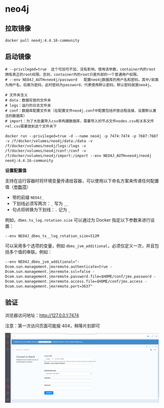 # neo4j

## 拉取镜像

```shell
docker pull neo4j:4.4.16-community
```

## 启动镜像

```shell
# --privileged=true  这个可加可不加，没有影响，使用该参数，container内的root拥有真正的root权限。否则，container内的root只是外部的一个普通用户权限。
# --env NEO4J_AUTH=neo4j/password   配置neo4j数据库的用户名和密码，其中/前面为用户名，后面为密码，此时密码为password，代表使用默认密码，默认密码就是neo4j。

# 文件夹含义
# data：数据存放的文件夹
# logs：运行的日志文件夹
# conf：数据库配置文件夹（在配置文件neo4j.conf中配置包括开放远程连接、设置默认激活的数据库）
# import：为了大批量导入csv来构建数据库，需要导入的节点文件nodes.csv和关系文件rel.csv需要放到这个文件夹下

docker run --privileged=true -d --name neo4j -p 7474:7474 -p 7687:7687 -v /f/docker/volumes/neo4j/data:/data -v /f/docker/volumes/neo4j/logs:/logs -v /f/docker/volumes/neo4j/conf:/conf -v /f/docker/volumes/neo4j/import:/import --env NEO4J_AUTH=neo4j/neo4j neo4j:4.4.16-community
```

**设置配置值**

支持在运行容器时将环境变量传递给容器，可以使用以下命名方案来传递任何配置值（[参数项](https://neo4j.com/docs/operations-manual/current/reference/configuration-settings/#configuration-settings)）

- 带的前缀 `NEO4J_`
- 下划线必须写两次：`_` 写为 `__`
- 句点将转换为下划线：`.` 记为 `_`

例如，`dbms.tx_log.rotation.size` 可以通过为 Docker 指定以下参数来进行设置：

```shell
--env NEO4J_dbms_tx__log_rotation_size=512M
```

可以采用多个选项的变量，例如 `dbms_jvm_additional`，必须仅定义一次，并且包括多个值的串联。例如：

```shell
--env NEO4J_dbms_jvm_additional="-Dcom.sun.management.jmxremote.authenticate=true -Dcom.sun.management.jmxremote.ssl=false -Dcom.sun.management.jmxremote.password.file=$HOME/conf/jmx.password -Dcom.sun.management.jmxremote.access.file=$HOME/conf/jmx.access -Dcom.sun.management.jmxremote.port=3637"
```

## 验证

浏览器访问地址：<http://127.0.0.1:7474>

注意：第一次访问页面可能报 404，稍等片刻即可

![](images/neo4j访问.png)